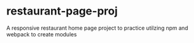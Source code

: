 # restaurant-page-proj
A responsive restaurant home page project to practice utilzing npm and webpack to create modules
